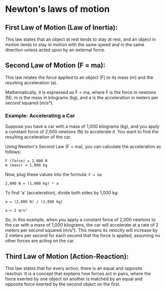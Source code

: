 # Newton's laws of motion

## First Law of Motion (Law of Inertia):

This law states that an object at rest tends to stay at rest, and an object in motion tends to stay in motion with the same speed and in the same direction unless acted upon by an external force.

## Second Law of Motion (F = ma):

This law relates the force applied to an object (F) to its mass (m) and the resulting acceleration (a).

Mathematically, it is expressed as F = ma, where F is the force in newtons (N), m is the mass in kilograms (kg), and a is the acceleration in meters per second squared (m/s²).

### Example: Accelerating a Car

Suppose you have a car with a mass of 1,000 kilograms (kg), and you apply a constant force of 2,000 newtons (N) to accelerate it. You want to find the resulting acceleration of the car.

Using Newton's Second Law (F = ma), you can calculate the acceleration as follows:

```
F (force) = 2,000 N
m (mass) = 1,000 kg
```

Now, plug these values into the formula: `F = ma`

```
2,000 N = (1,000 kg) * a
```

To find 'a' (acceleration), divide both sides by 1,000 kg:

```
a = (2,000 N) / (1,000 kg)

a = 2 m/s²
```

So, in this example, when you apply a constant force of 2,000 newtons to the car with a mass of 1,000 kilograms, the car will accelerate at a rate of 2 meters per second squared (m/s²). This means its velocity will increase by 2 meters per second for each second that the force is applied, assuming no other forces are acting on the car.


## Third Law of Motion (Action-Reaction):

This law states that for every action, there is an equal and opposite reaction.
It is a concept that explains how forces act in pairs, where the force exerted by one object on another is matched by an equal and opposite force exerted by the second object on the first.